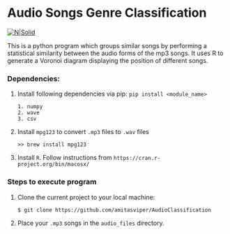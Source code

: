 # Audio Songs Genre Classification
[![N|Solid](https://secure.gravatar.com/avatar/7273c58dc017eec83667b50742ff6368?s=80)](https://nodesource.com/products/nsolid)

This is a python program which groups similar songs by performing a statistical similarity between the audio forms of the mp3 songs. It uses R to generate a Voronoi diagram displaying the position of different songs. 

### Dependencies:
1. Install following dependencies via pip: `pip install <module_name>`
	```
	1. numpy
	2. wave
	3. csv
	```
2. Install `mpg123` to convert `.mp3` files to `.wav` files
    ```
    >> brew install mpg123
    ```
3. Install `R`. Follow instructions from `https://cran.r-project.org/bin/macosx/`

### Steps to execute program
1. Clone the current project to your local machine:
    ```sh
    $ git clone https://github.com/amitasviper/AudioClassification
    ```
2. Place your `.mp3` songs in the `audio_files` directory.

